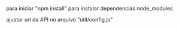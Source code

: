 para iniciar "npm install" para instalar dependencias node_modules

ajustar url da API no arquivo "util/config.js"